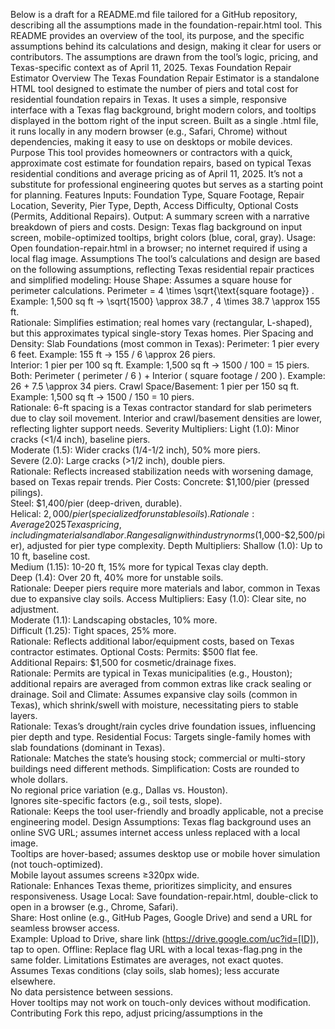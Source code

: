 Below is a draft for a README.md file tailored for a GitHub repository, describing all the assumptions made in the foundation-repair.html tool. This README provides an overview of the tool, its purpose, and the specific assumptions behind its calculations and design, making it clear for users or contributors. The assumptions are drawn from the tool’s logic, pricing, and Texas-specific context as of April 11, 2025.
Texas Foundation Repair Estimator
Overview
The Texas Foundation Repair Estimator is a standalone HTML tool designed to estimate the number of piers and total cost for residential foundation repairs in Texas. It uses a simple, responsive interface with a Texas flag background, bright modern colors, and tooltips displayed in the bottom right of the input screen. Built as a single .html file, it runs locally in any modern browser (e.g., Safari, Chrome) without dependencies, making it easy to use on desktops or mobile devices.
Purpose
This tool provides homeowners or contractors with a quick, approximate cost estimate for foundation repairs, based on typical Texas residential conditions and average pricing as of April 11, 2025. It’s not a substitute for professional engineering quotes but serves as a starting point for planning.
Features
Inputs: Foundation Type, Square Footage, Repair Location, Severity, Pier Type, Depth, Access Difficulty, Optional Costs (Permits, Additional Repairs).
Output: A summary screen with a narrative breakdown of piers and costs.
Design: Texas flag background on input screen, mobile-optimized tooltips, bright colors (blue, coral, gray).
Usage: Open foundation-repair.html in a browser; no internet required if using a local flag image.
Assumptions
The tool’s calculations and design are based on the following assumptions, reflecting Texas residential repair practices and simplified modeling:
House Shape:
Assumes a square house for perimeter calculations. Perimeter = 
4 \times \sqrt{\text{square footage}}
.  
Example: 1,500 sq ft → 
\sqrt{1500} \approx 38.7
, 
4 \times 38.7 \approx 155
 ft.  
Rationale: Simplifies estimation; real homes vary (rectangular, L-shaped), but this approximates typical single-story Texas homes.
Pier Spacing and Density:
Slab Foundations (most common in Texas):
Perimeter: 1 pier every 6 feet. Example: 155 ft → 
155 / 6 \approx 26
 piers.  
Interior: 1 pier per 100 sq ft. Example: 1,500 sq ft → 
1500 / 100 = 15
 piers.  
Both: Perimeter (
perimeter / 6
) + Interior (
square footage / 200
). Example: 
26 + 7.5 \approx 34
 piers.
Crawl Space/Basement: 1 pier per 150 sq ft. Example: 1,500 sq ft → 
1500 / 150 = 10
 piers.  
Rationale: 6-ft spacing is a Texas contractor standard for slab perimeters due to clay soil movement. Interior and crawl/basement densities are lower, reflecting lighter support needs.
Severity Multipliers:
Light (1.0): Minor cracks (<1/4 inch), baseline piers.  
Moderate (1.5): Wider cracks (1/4-1/2 inch), 50% more piers.  
Severe (2.0): Large cracks (>1/2 inch), double piers.  
Rationale: Reflects increased stabilization needs with worsening damage, based on Texas repair trends.
Pier Costs:
Concrete: $1,100/pier (pressed pilings).  
Steel: $1,400/pier (deep-driven, durable).  
Helical: $2,000/pier (specialized for unstable soils).  
Rationale: Average 2025 Texas pricing, including materials and labor. Ranges align with industry norms ($1,000-$2,500/pier), adjusted for pier type complexity.
Depth Multipliers:
Shallow (1.0): Up to 10 ft, baseline cost.  
Medium (1.15): 10-20 ft, 15% more for typical Texas clay depth.  
Deep (1.4): Over 20 ft, 40% more for unstable soils.  
Rationale: Deeper piers require more materials and labor, common in Texas due to expansive clay soils.
Access Multipliers:
Easy (1.0): Clear site, no adjustment.  
Moderate (1.1): Landscaping obstacles, 10% more.  
Difficult (1.25): Tight spaces, 25% more.  
Rationale: Reflects additional labor/equipment costs, based on Texas contractor estimates.
Optional Costs:
Permits: $500 flat fee.  
Additional Repairs: $1,500 for cosmetic/drainage fixes.  
Rationale: Permits are typical in Texas municipalities (e.g., Houston); additional repairs are averaged from common extras like crack sealing or drainage.
Soil and Climate:
Assumes expansive clay soils (common in Texas), which shrink/swell with moisture, necessitating piers to stable layers.  
Rationale: Texas’s drought/rain cycles drive foundation issues, influencing pier depth and type.
Residential Focus:
Targets single-family homes with slab foundations (dominant in Texas).  
Rationale: Matches the state’s housing stock; commercial or multi-story buildings need different methods.
Simplification:
Costs are rounded to whole dollars.  
No regional price variation (e.g., Dallas vs. Houston).  
Ignores site-specific factors (e.g., soil tests, slope).  
Rationale: Keeps the tool user-friendly and broadly applicable, not a precise engineering model.
Design Assumptions:
Texas flag background uses an online SVG URL; assumes internet access unless replaced with a local image.  
Tooltips are hover-based; assumes desktop use or mobile hover simulation (not touch-optimized).  
Mobile layout assumes screens ≥320px wide.  
Rationale: Enhances Texas theme, prioritizes simplicity, and ensures responsiveness.
Usage
Local: Save foundation-repair.html, double-click to open in a browser (e.g., Chrome, Safari).  
Share: Host online (e.g., GitHub Pages, Google Drive) and send a URL for seamless browser access.  
Example: Upload to Drive, share link (https://drive.google.com/uc?id=[ID]), tap to open.
Offline: Replace flag URL with a local texas-flag.png in the same folder.
Limitations
Estimates are averages, not exact quotes.  
Assumes Texas conditions (clay soils, slab homes); less accurate elsewhere.  
No data persistence between sessions.  
Hover tooltips may not work on touch-only devices without modification.
Contributing
Fork this repo, adjust pricing/assumptions in the <script> section, or enhance mobile touch support. Pull requests welcome!
This README outlines all key assumptions, providing transparency for users and context for developers. You can copy this into a README.md file in your GitHub repo alongside foundation-repair.html. Let me know if you’d like to refine it further or need help setting up the repo!
